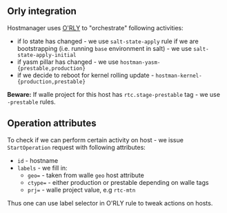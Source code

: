 ## Orly integration
Hostmanager uses [O'RLY](https://wiki.yandex-team.ru/runtime-cloud/orly/) to "orchestrate" following activities:
  * if lo state has changed - we use `salt-state-apply` rule
  if we are bootstrapping (i.e. running `base` environment in salt) - we use `salt-state-apply-initial`  
  * if yasm pillar has changed - we use `hostman-yasm-{prestable,production}`
  * if we decide to reboot for kernel rolling update - `hostman-kernel-{production,prestable}`

**Beware:** If walle project for this host has `rtc.stage-prestable` tag - we use `-prestable` rules.

## Operation attributes
To check if we can perform certain activity on host - we issue `StartOperation` request with following attributes:
  * `id` - hostname
  * `labels` - we fill in:
    * `geo=` - taken from walle `geo` host attribute
    * `ctype=` - either production or prestable depending on walle tags
    * `prj=` - walle project value, e.g `rtc-mtn`

Thus one can use label selector in O'RLY rule to tweak actions on hosts.